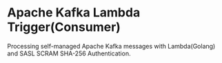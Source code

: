 # Apache Kafka Lambda Trigger(Consumer)

Processing self-managed Apache Kafka messages with Lambda(Golang) and SASL SCRAM SHA-256 Authentication.